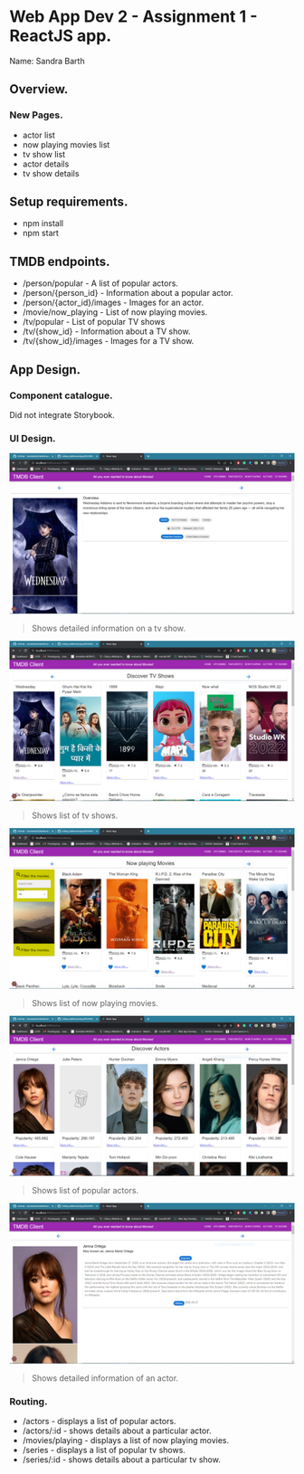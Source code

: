 # Web App Dev 2 - Assignment 1 - ReactJS app.

Name: Sandra Barth

## Overview.

### New Pages.
- actor list
- now playing movies list
- tv show list
- actor details
- tv show details 

## Setup requirements.

- npm install
- npm start

## TMDB endpoints.

+ /person/popular - A list of popular actors.
+ /person/{person_id} - Information about a popular actor.
+ /person/{actor_id}/images - Images for an actor.
+ /movie/now_playing - List of now playing movies.
+ /tv/popular - List of popular TV shows
+ /tv/{show_id} - Information about a TV show.
+ /tv/{show_id}/images - Images for a TV show.

## App Design.

### Component catalogue.
Did not integrate Storybook.

### UI Design.


![tv show details](images/tv_show_details.PNG)

>Shows detailed information on a tv show. 

![tv shows](images/tv_shows.PNG)

>Shows list of tv shows. 

![now playing movies](images/now_playing.PNG)

>Shows list of now playing movies.
 
![popular actors](images/actors.PNG)

>Shows list of popular actors.

![actor details](images/actor_bio.PNG)

>Shows detailed information of an actor. 

### Routing.

+ /actors - displays a list of popular actors.
+ /actors/:id - shows details about a particular actor.
+ /movies/playing - displays a list of now playing movies.
+ /series -  displays a list of popular tv shows.
+ /series/:id -  shows details about a particular tv show.
